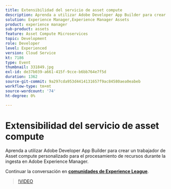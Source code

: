 ```yaml
---
title: Extensibilidad del servicio de asset compute
description: Aprenda a utilizar Adobe Developer App Builder para crear un trabajador de Asset compute personalizado para el procesamiento de recursos durante la ingesta en Adobe Experience Manager. Esta sesión se entregó como parte del evento de contenido de Adobe Developers Live.
solution: Experience Manager,Experience Manager Assets
product: experience manager
sub-product: assets
feature: Asset Compute Microservices
topic: Development
role: Developer
level: Experienced
version: Cloud Service
kt: 7186
type: Event
thumbnail: 331849.jpg
exl-id: de37b039-a661-415f-9cce-b6bb764e7f5d
duration: 1362
source-git-commit: 9a297cda953d4414131657f9ac84580aea0eabeb
workflow-type: tm+mt
source-wordcount: '74'
ht-degree: 0%

---
```


# Extensibilidad del servicio de asset compute

Aprenda a utilizar Adobe Developer App Builder para crear un trabajador de Asset compute personalizado para el procesamiento de recursos durante la ingesta en Adobe Experience Manager.

Continuar la conversación en **[comunidades de Experience League](https://adobe.ly/36Yd3v6)**.

>[!VIDEO](https://video.tv.adobe.com/v/331849/?quality=12&learn=on&hidetitle=true)
